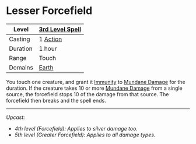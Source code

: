 # Lesser Forcefield

| Level    | [3rd Level Spell](3rd%20Level%20Spells.md)          |
| -------- | --------------------------------------------------- |
| Casting  | 1 [Action](../../../../Game%20Procedures/Action.md) |
| Duration | 1 hour                                              |
| Range    | Touch                                               |
| Domains  | [Earth](../../../Spell%20Domains/Earth.md)          |

You touch one creature, and grant it [Immunity](../../../../Conditions/Immune.md) to [Mundane Damage](../../../../Damage%20Types/Mundane%20Damage.md) for the duration. If the creature takes 10 or more [Mundane Damage](../../../../Damage%20Types/Mundane%20Damage.md) from a single source, the forcefield stops 10 of the damage from that source. The forcefield then breaks and the spell ends.

---
*Upcast:*
- *4th level (Forcefield): Applies to silver damage too.*
- *5th level (Greater Forcefield): Applies to all damage types.*
